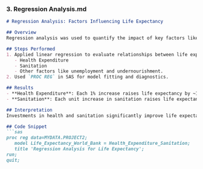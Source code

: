 ### **3. Regression Analysis.md**
```markdown
# Regression Analysis: Factors Influencing Life Expectancy

## Overview
Regression analysis was used to quantify the impact of key factors like health expenditure and sanitation on life expectancy.

## Steps Performed
1. Applied linear regression to evaluate relationships between life expectancy and:
   - Health Expenditure
   - Sanitation
   - Other factors like unemployment and undernourishment.
2. Used `PROC REG` in SAS for model fitting and diagnostics.

## Results
- **Health Expenditure**: Each 1% increase raises life expectancy by ~1.21 years (R-squared = 0.1676).
- **Sanitation**: Each unit increase in sanitation raises life expectancy by ~0.18 years (R-squared = 0.4845).

## Interpretation
Investments in health and sanitation significantly improve life expectancy, though other factors like education and undernourishment may play complex roles.

## Code Snippet
```sas
proc reg data=MYDATA.PROJECT2;
   model Life_Expectancy_World_Bank = Health_Expenditure_Sanitation;
   title 'Regression Analysis for Life Expectancy';
run;
quit;
